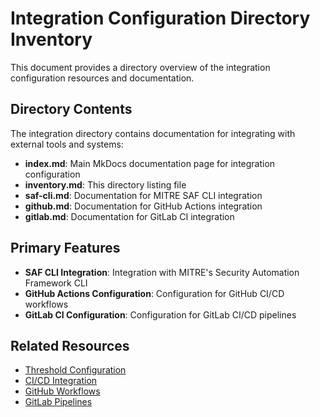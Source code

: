 # Integration Configuration Directory Inventory

This document provides a directory overview of the integration configuration resources and documentation.

## Directory Contents

The integration directory contains documentation for integrating with external tools and systems:

- **index.md**: Main MkDocs documentation page for integration configuration
- **inventory.md**: This directory listing file
- **saf-cli.md**: Documentation for MITRE SAF CLI integration
- **github.md**: Documentation for GitHub Actions integration
- **gitlab.md**: Documentation for GitLab CI integration

## Primary Features

- **SAF CLI Integration**: Integration with MITRE's Security Automation Framework CLI
- **GitHub Actions Configuration**: Configuration for GitHub CI/CD workflows
- **GitLab CI Configuration**: Configuration for GitLab CI/CD pipelines

## Related Resources

- [Threshold Configuration](../thresholds/index.md)
- [CI/CD Integration](../../integration/index.md)
- [GitHub Workflows](../../github-workflow-examples/index.md)
- [GitLab Pipelines](../../gitlab-pipeline-examples/index.md)